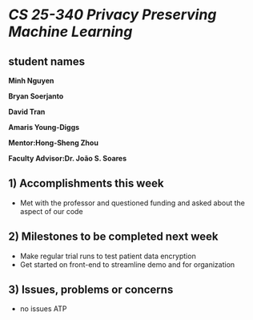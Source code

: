 # *CS 25-340 Privacy Preserving Machine Learning*

## student names
**Minh Nguyen**

**Bryan Soerjanto** 

**David Tran**

**Amaris Young-Diggs**

**Mentor:Hong-Sheng Zhou**

**Faculty Advisor:Dr. João S. Soares**

## 1) Accomplishments this week ##
   - Met with the professor and questioned funding and asked about the aspect of our code

## 2) Milestones to be completed next week ##
   - Make regular trial runs to test patient data encryption
   - Get started on front-end to streamline demo and for organization

## 3) Issues, problems or concerns ##
   - no issues ATP
   




